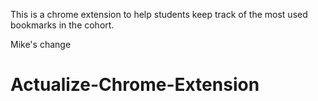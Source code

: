 This is a chrome extension to help students keep track of the most used bookmarks in the cohort.

Mike's change
# Actualize-Chrome-Extension
